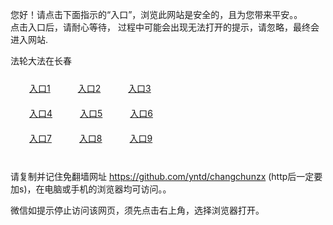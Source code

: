您好！请点击下面指示的“入口”，浏览此网站是安全的，且为您带来平安。。 <br/>
点击入口后，请耐心等待， 过程中可能会出现无法打开的提示，请忽略，最终会进入网站. </br>

法轮大法在长春<br/>
<div style="padding:10px"><a style="margin:20px" target="_blank" href="https://d21n3x8eqdin17.cloudfront.net/2Qpsp?lpfvt" id="ccLink1" rel="nofollow">入口1</a> <a target="_blank" style="margin:20px" href="https://d2j6qii07d8qao.cloudfront.net/2Qpsp?ujehmgcn" id="ccLink2" rel="nofollow">入口2</a> <a style="margin:20px" target="_blank" href="https://d2pohx7msz0vps.cloudfront.net/2Qpsp?dnsfwfd" id="ccLink3" rel="nofollow">入口3</a></div>

<div style="padding:10px" ><a style="margin:20px" target="_blank" href="https://d21n3x8eqdin17.cloudfront.net/2Qpsp?lpfvt" id="ccLink4" rel="nofollow">入口4</a> <a style="margin:20px" href="https://d2j6qii07d8qao.cloudfront.net/2Qpsp?ujehmgcn" target="_blank" id="ccLink5" rel="nofollow">入口5</a> <a style="margin:20px" href="https://d2pohx7msz0vps.cloudfront.net/2Qpsp?dnsfwfd" target="_blank" id="ccLink6" rel="nofollow">入口6</a></div>

<div style="padding:10px"><a style="margin:20px" target="_blank" href="https://d21n3x8eqdin17.cloudfront.net/2Qpsp?lpfvt" id="ccLink7" rel="nofollow">入口7</a> <a style="margin:20px" href="https://d2j6qii07d8qao.cloudfront.net/2Qpsp?ujehmgcn" target="_blank" id="ccLink8" rel="nofollow">入口8</a> <a style="margin:20px" target="_blank" href="https://d2pohx7msz0vps.cloudfront.net/2Qpsp?dnsfwfd" id="ccLink9" rel="nofollow">入口9</a></div>

<br/>



请复制并记住免翻墙网址 https://github.com/yntd/changchunzx (http后一定要加s)，在电脑或手机的浏览器均可访问。。<br/>

微信如提示停止访问该网页，须先点击右上角，选择浏览器打开。
